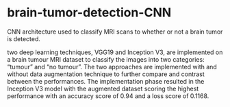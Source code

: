 # brain-tumor-detection-CNN
CNN architecture used to classify MRI scans to whether or not a brain tumor is detected.

two deep learning techniques, VGG19 and Inception V3, are implemented on a brain tumour MRI dataset to classify the images into two categories: “tumour” and “no tumour”. 
The two approaches are implemented with and without data augmentation technique to further compare and contrast between the performances. 
The implementation phase resulted in the Inception V3 model with the augmented dataset scoring the highest performance with an accuracy score of 0.94 and a loss score of 0.1168.

